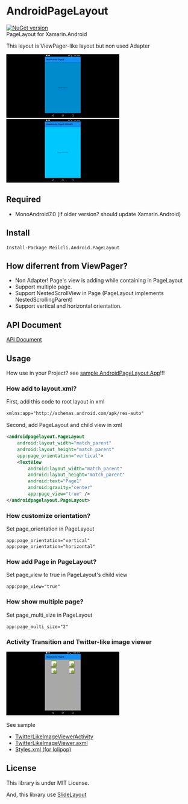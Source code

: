 # AndroidPageLayout
[![NuGet version](https://badge.fury.io/nu/Meilcli.Android.PageLayout.svg)](https://www.nuget.org/packages/Meilcli.Android.PageLayout/)  
PageLayout for Xamarin.Android

This layout is ViewPager-like layout but non used Adapter

![](vertical.gif)
![](horizontal.gif)

## Required
- MonoAndroid7.0 (if older version? should update Xamarin.Android)

## Install
~~~
Install-Package Meilcli.Android.PageLayout
~~~

## How diferrent from ViewPager?

- Non Adapter! Page's view is adding while containing in PageLayout
- Support multiple page.
- Support NestedScrollView in Page (PageLayout implements NestedScrollingParent)
- Support vertical and horizontal orientation.

## API Document
[API Document](https://meilcli.github.io/AndroidPageLayout/)

## Usage
How use in your Project? see [sample AndroidPageLayout.App](/AndroidPageLayout.App)!!!

### How add to layout.xml?
First, add this code to root layout in xml
 
```xml
xmlns:app="http://schemas.android.com/apk/res-auto"
```

Second, add PageLayout and child view in xml

```xml
<androidpagelayout.PageLayout 
    android:layout_width="match_parent"
    android:layout_height="match_parent"
    app:page_orientation="vertical">
    <TextView
        android:layout_width="match_parent"
        android:layout_height="match_parent"
        android:text="Page1"
        android:gravity="center"
        app:page_view="true" />
</androidpagelayout.PageLayout>
```

### How customize orientation?
Set page_orientation in PageLayout
```
app:page_orientation="vertical"
app:page_orientation="horizontal"
```

### How add Page in PageLayout?
Set page_view to true in PageLayout's child view
```
app:page_view="true"
```

### How show multiple page?
Set page_multi_size in PageLayout
```
app:page_multi_size="2"
```

### Activity Transition and Twitter-like image viewer 
![](twitter_like_image_viewer.gif)

See sample
- [TwitterLikeImageViewerActivity](/AndroidPageLayout.App/TwitterLikeImageViewerActivity.cs)
- [TwitterLikeImageViewer.axml](/AndroidPageLayout.App/Resources/layout/TwitterLikeImageViewer.axml)
- [Styles.xml (for lolipop)](/AndroidPageLayout.App/Resources/values-v21/Styles.xml)

## License
This library is under MIT License.

And, this library use [SlideLayout](https://github.com/MeilCli/AndroidSlideLayout)

